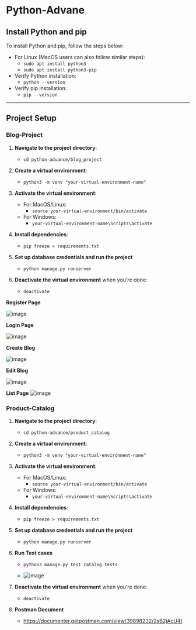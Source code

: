 # Python-Advane

## **Install Python and pip**
To install Python and pip, follow the steps below:

- For Linux (MacOS users can also follow similar steps):
    - `sudo apt install python3`
    - `sudo apt install python3-pip`
- Verify Python installation:
    - `python --version`
- Verify pip installation:
    - `pip --version`

---

## **Project Setup**

### **Blog-Project**

1. **Navigate to the project directory**:

    - `cd python-advance/blog_project`

2. **Create a virtual environment**:

    - `python3 -m venv "your-virtual-environment-name"`

3. **Activate the virtual environment**:

    - For MacOS/Linux:
        - `source your-virtual-environment/bin/activate`
    - For Windows:
        - `your-virtual-environment-name\Scripts\activate`

4. **Install dependencies**:

    - `pip freeze > requirements.txt`

5. **Set up database credentials and run the project**
    
    - `python manage.py runserver`

6. **Deactivate the virtual environment** when you're done:

    - `deactivate`

**Register Page**

![image](https://github.com/user-attachments/assets/3cd2bb62-bd1b-4922-80ff-365e26db845a)

**Login Page**

![image](https://github.com/user-attachments/assets/1fbe5589-d973-467a-9304-6a0b1d4b1dad)


**Create Blog**

![image](https://github.com/user-attachments/assets/95f56a46-ea28-4834-b0a2-c7543395fe64)

**Edit Blog**

![image](https://github.com/user-attachments/assets/4823a9f8-d818-45bc-a293-4b1d6c95429f)

**List Page**
![image](https://github.com/user-attachments/assets/3969c319-0db1-4de2-ba90-3a2ed2cb0da9)


### **Product-Catalog**

1. **Navigate to the project directory**:

    - `cd python-advance/product_catalog`

2. **Create a virtual environment**:

    - `python3 -m venv "your-virtual-environment-name"`

3. **Activate the virtual environment**:

    - For MacOS/Linux:
        - `source your-virtual-environment/bin/activate`
    - For Windows:
        - `your-virtual-environment-name\Scripts\activate`

4. **Install dependencies**:

    - `pip freeze > requirements.txt`

5. **Set up database credentials and run the project**
    
    - `python manage.py runserver`
      
6. **Run Test cases**
    
    - `python3 manage.py test catalog.tests`
      
    - ![image](https://github.com/user-attachments/assets/b963896b-d5a6-4b01-8136-461fce8796c2)


7. **Deactivate the virtual environment** when you're done:

    - `deactivate`

8. **Postman Document**
   - https://documenter.getpostman.com/view/39898232/2sB2jAcU4t
